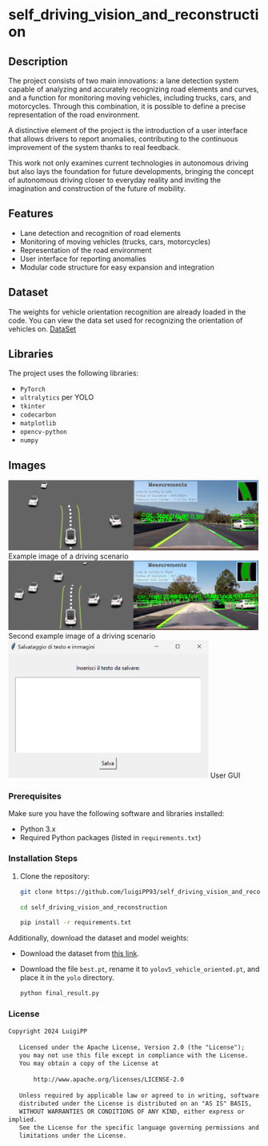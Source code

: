 # self_driving_vision_and_reconstruction

## Description

The project consists of two main innovations: a lane detection system capable of analyzing and accurately recognizing road elements and curves, and a function for monitoring moving vehicles, including trucks, cars, and motorcycles. Through this combination, it is possible to define a precise representation of the road environment.

A distinctive element of the project is the introduction of a user interface that allows drivers to report anomalies, contributing to the continuous improvement of the system thanks to real feedback.

This work not only examines current technologies in autonomous driving but also lays the foundation for future developments, bringing the concept of autonomous driving closer to everyday reality and inviting the imagination and construction of the future of mobility.

## Features

- Lane detection and recognition of road elements
- Monitoring of moving vehicles (trucks, cars, motorcycles)
- Representation of the road environment
- User interface for reporting anomalies
- Modular code structure for easy expansion and integration


## Dataset
The weights for vehicle orientation recognition are already loaded in the code. 
You can view the data set used for recognizing the orientation of vehicles on. [DataSet](https://github.com/sekilab/VehicleOrientationDataset)

## Libraries

The project uses the following libraries:

- `PyTorch `
- `ultralytics` per YOLO
- `tkinter`
- `codecarbon`
- `matplotlib`
- `opencv-python`
- `numpy`


## Images

<img src="./img/image1.png" alt="Image description" width="500"/>
Example image of a driving scenario

<img src="./img/image2.png" alt="Image description" width="500"/>
Second example image of a driving scenario

<img src="./img/gui.png" alt="Image description" width="400"/>
User GUI


### Prerequisites

Make sure you have the following software and libraries installed:

- Python 3.x
- Required Python packages (listed in `requirements.txt`)

### Installation Steps

1. Clone the repository:
   ```bash
   git clone https://github.com/luigiPP93/self_driving_vision_and_reconstruction.git
   ```
   ```bash
   cd self_driving_vision_and_reconstruction
   ```
    ```bash
   pip install -r requirements.txt
   ```
Additionally, download the dataset and model weights:

- Download the dataset from [this link](https://drive.google.com/drive/folders/1VkKwxuK8DOx7EsH9ZD5z_-nThg8BMyFE).
- Download the file `best.pt`, rename it to `yolov5_vehicle_oriented.pt`, and place it in the `yolo` directory.


   ```bash
   python final_result.py
   ```
### License
```text
Copyright 2024 LuigiPP

   Licensed under the Apache License, Version 2.0 (the "License");
   you may not use this file except in compliance with the License.
   You may obtain a copy of the License at

       http://www.apache.org/licenses/LICENSE-2.0

   Unless required by applicable law or agreed to in writing, software
   distributed under the License is distributed on an "AS IS" BASIS,
   WITHOUT WARRANTIES OR CONDITIONS OF ANY KIND, either express or implied.
   See the License for the specific language governing permissions and
   limitations under the License.
```
   
